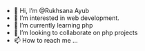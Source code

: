 - 👋 Hi, I’m @Rukhsana Ayub
- 👀 I’m interested in web development.
- 🌱 I’m currently learning php
- 💞️ I’m looking to collaborate on php projects
- 📫 How to reach me ...

<!---
Rukhsana Ayub is a ✨ special ✨ repository because its `README.md` (this file) appears on your GitHub profile.
You can click the Preview link to take a look at your changes.
--->
